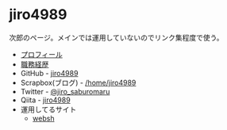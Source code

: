 # jiro4989

次郎のページ。メインでは運用していないのでリンク集程度で使う。

* [プロフィール](https://scrapbox.io/jiro4989/jiro4989)
* [職務経歴](https://scrapbox.io/jiro4989/%E8%81%B7%E5%8B%99%E7%B5%8C%E6%AD%B4)
* GitHub - [jiro4989](https://github.com/jiro4989)
* Scrapbox(ブログ) - [/home/jiro4989](https://scrapbox.io/jiro4989/)
* Twitter - [@jiro\_saburomaru](https://twitter.com/jiro_saburomaru)
* Qiita - [jiro4989](https://qiita.com/jiro4989)
* 運用してるサイト
  * [websh](https://websh.jiro4989.com/)
